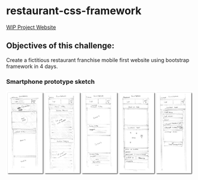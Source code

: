 # restaurant-css-framework

[WIP Project Website](https://gonzalovsilva.github.io/restaurant-css-framework/)

## Objectives of this challenge:
Create a fictitious restaurant franchise mobile first website using bootstrap framework in 4 days.

### Smartphone prototype sketch

![smartphone prototype sketch image](readme/../readme_sources/proto_phones.jpg)
